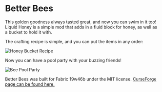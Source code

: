 # Better Bees

This golden goodness always tasted great, and now you can swim in it too! Liquid Honey is a simple mod that adds in a fluid block for honey, as well as a bucket to hold it with. 

The crafting recipe is simple, and you can put the items in any order:

![Honey Bucket Recipe](https://i.imgur.com/CRmr220.png)

Now you can have a pool party with your buzzing friends!

![Bee Pool Party](https://i.imgur.com/efyi4wZ.png)

Better Bees was built for Fabric 19w46b under the MIT license. [CurseForge page can be found here.](https://www.curseforge.com/minecraft/mc-mods/better-bees)
